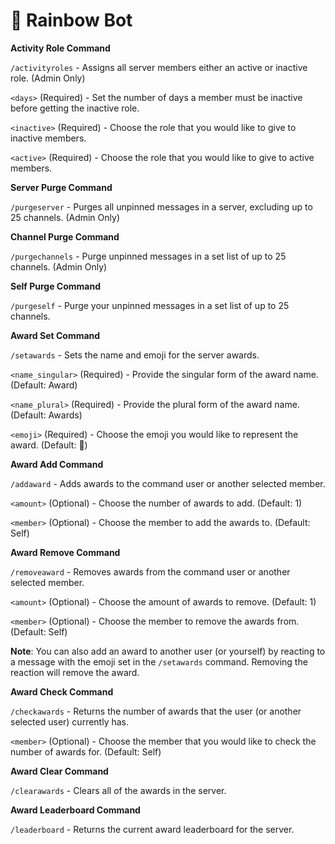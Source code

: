 # 🌈 Rainbow Bot

**Activity Role Command**

`/activityroles` - Assigns all server members either an active or inactive role. (Admin Only)

`<days>` (Required) - Set the number of days a member must be inactive before getting the inactive role.

`<inactive>` (Required) - Choose the role that you would like to give to inactive members.

`<active>` (Required) - Choose the role that you would like to give to active members.

**Server Purge Command**

`/purgeserver` - Purges all unpinned messages in a server, excluding up to 25 channels. (Admin Only)

**Channel Purge Command**

`/purgechannels` - Purge unpinned messages in a set list of up to 25 channels. (Admin Only)

**Self Purge Command**

`/purgeself` - Purge your unpinned messages in a set list of up to 25 channels.

**Award Set Command**

`/setawards` - Sets the name and emoji for the server awards.

`<name_singular>` (Required) - Provide the singular form of the award name. (Default: Award)

`<name_plural>` (Required) - Provide the plural form of the award name. (Default: Awards)

`<emoji>` (Required) - Choose the emoji you would like to represent the award. (Default: 🏅)

**Award Add Command**

`/addaward` - Adds awards to the command user or another selected member.

`<amount>` (Optional) - Choose the number of awards to add. (Default: 1)

`<member>` (Optional) - Choose the member to add the awards to. (Default: Self)

**Award Remove Command**

`/removeaward` - Removes awards from the command user or another selected member.

`<amount>` (Optional) - Choose the amount of awards to remove. (Default: 1)

`<member>` (Optional) - Choose the member to remove the awards from. (Default: Self)

**Note**: You can also add an award to another user (or yourself) by reacting to a message with the emoji set in the `/setawards` command. Removing the reaction will remove the award.

**Award Check Command**

`/checkawards` - Returns the number of awards that the user (or another selected user) currently has.

`<member>` (Optional) - Choose the member that you would like to check the number of awards for. (Default: Self)

**Award Clear Command**

`/clearawards` - Clears all of the awards in the server.

**Award Leaderboard Command**

`/leaderboard` - Returns the current award leaderboard for the server.
